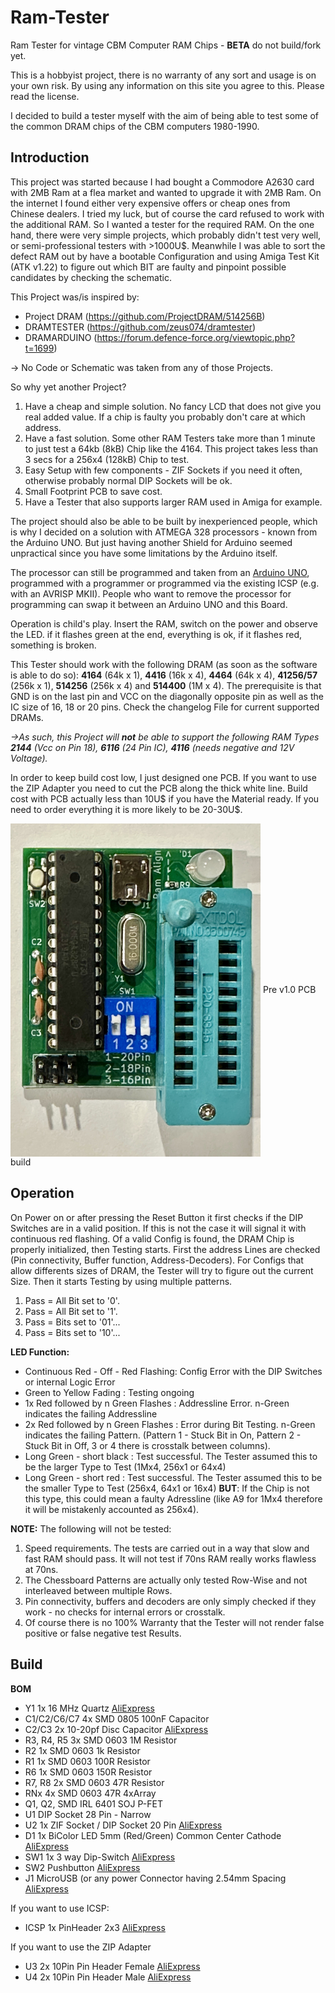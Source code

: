 # Ram-Tester
Ram Tester for vintage CBM Computer RAM Chips - **BETA** do not build/fork yet.

This is a hobbyist project, there is no warranty of any sort and usage is on your own risk. By using any information on this site you agree to this. Please read the license.

I decided to build a tester myself with the aim of being able to test some of the common DRAM chips of the CBM computers 1980-1990.

## Introduction
This project was started because I had bought a Commodore A2630 card with 2MB Ram at a flea market and wanted to upgrade it with 2MB Ram. On the internet I found either very expensive offers or cheap ones from Chinese dealers. I tried my luck, but of course the card refused to work with the additional RAM. So I wanted a tester for the required RAM. On the one hand, there were very simple projects, which probably didn't test very well, or semi-professional testers with >1000U$. Meanwhile I was able to sort the defect RAM out by have a bootable Configuration and using Amiga Test Kit (ATK v1.22) to figure out which BIT are faulty and pinpoint possible candidates by checking the schematic. 

This Project was/is inspired by:
- Project DRAM (https://github.com/ProjectDRAM/514256B)
- DRAMTESTER (https://github.com/zeus074/dramtester) 
- DRAMARDUINO (https://forum.defence-force.org/viewtopic.php?t=1699)

-> No Code or Schematic was taken from any of those Projects.

So why yet another Project? 
1. Have a cheap and simple solution. No fancy LCD that does not give you real added value. If a chip is faulty you probably don't care at which address.
2. Have a fast solution. Some other RAM Testers take more than 1 minute to just test a 64kb (8kB) Chip like the 4164. This project takes less than 3 secs for a 256x4 (128kB) Chip to test.
3. Easy Setup with few components - ZIF Sockets if you need it often, otherwise probably normal DIP Sockets will be ok.
4. Small Footprint PCB to save cost.
5. Have a Tester that also supports larger RAM used in Amiga for example. 

The project should also be able to be built by inexperienced people, which is why I decided on a solution with ATMEGA 328 processors - known from the Arduino UNO. But just having another Shield for Arduino seemed unpractical since you have some limitations by the Arduino itself.

The processor can still be programmed and taken from an [Arduino UNO](https://store.arduino.cc/products/arduino-uno-rev3), programmed with a programmer or programmed via the existing ICSP (e.g. with an AVRISP MKII). People who want to remove the processor for programming can swap it between an Arduino UNO and this Board. 

Operation is child's play. Insert the RAM, switch on the power and observe the LED. if it flashes green at the end, everything is ok, if it flashes red, something is broken. 

This Tester should work with the following DRAM (as soon as the software is able to do so): **4164** (64k x 1), **4416** (16k x 4), **4464** (64k x 4), **41256/57** (256k x 1), **514256** (256k x 4) and **514400** (1M x 4). The prerequisite is that GND is on the last pin and VCC on the diagonally opposite pin as well as the IC size of 16, 18 or 20 pins. Check the changelog File for current supported DRAMs.

*->As such, this Project will **not** be able to support the following RAM Types **2144** (Vcc on Pin 18), **6116** (24 Pin IC), **4116** (needs negative and 12V Voltage).*

In order to keep build cost low, I just designed one PCB. If you want to use the ZIP Adapter you need to cut the PCB along the thick white line. Build cost with PCB actually less than 10U$ if you have the Material ready. If you need to order everything it is more likely to be 20-30U$.

<img src="https://raw.githubusercontent.com/tops4u/Ram-Tester/refs/heads/main/Schematic/IMG_2988.jpeg" width="400px" align="center"/>
Pre v1.0 PCB build

## Operation
On Power on or after pressing the Reset Button it first checks if the DIP Switches are in a valid position. If this is not the case it will signal it with continuous red flashing.
Of a valid Config is found, the DRAM Chip is properly initialized, then Testing starts. First the address Lines are checked (Pin connectivity, Buffer function, Address-Decoders). For Configs that allow differents sizes of DRAM, the Tester will try to figure out the current Size. Then it starts Testing by using multiple patterns. 
1. Pass = All Bit set to '0'.
2. Pass = All Bit set to '1'.
3. Pass = Bits set to '01'...
4. Pass = Bits set to '10'...

**LED Function:**
- Continuous Red - Off - Red Flashing: Config Error with the DIP Switches or internal Logic Error
- Green to Yellow Fading : Testing ongoing
- 1x Red followed by n Green Flashes : Addressline Error. n-Green indicates the failing Addressline
- 2x Red followed by n Green Flashes : Error during Bit Testing. n-Green indicates the failing Pattern. (Pattern 1 - Stuck Bit in On, Pattern 2 - Stuck Bit in Off, 3 or 4 there is crosstalk between columns).
- Long Green - short black : Test successful. The Tester assumed this to be the larger Type to Test (1Mx4, 256x1 or 64x4)
- Long Green - short red  : Test successful. The Tester assumed this to be the smaller Type to Test (256x4, 64x1 or 16x4) **BUT**: If the Chip is not this type, this could mean a faulty Adressline (like A9 for 1Mx4 therefore it will be mistakenly  accounted as 256x4). 

**NOTE:** The following will not be tested:
1. Speed requirements. The tests are carried out in a way that slow and fast RAM should pass. It will not test if 70ns RAM really works flawless at 70ns.
2. The Chessboard Patterns are actually only tested Row-Wise and not interleaved between multiple Rows.
3. Pin connectivity, buffers and decoders are only simply checked if they work - no checks for internal errors or crosstalk.
4. Of course there is no 100% Warranty that the Tester will not render false positive or false negative test Results. 

## Build
**BOM**
- Y1 1x 16 MHz Quartz [AliExpress](https://aliexpress.com/item/1005006119798769.html)
- C1/C2/C6/C7 4x SMD 0805 100nF Capacitor 
- C2/C3 2x 10-20pf Disc Capacitor [AliExpress](https://aliexpress.com/item/1005003167676803.html)
- R3, R4, R5 3x SMD 0603 1M Resistor
- R2 1x SMD 0603 1k Resistor
- R1 1x SMD 0603 100R Resistor
- R6 1x SMD 0603 150R Resistor
- R7, R8 2x SMD 0603 47R Resistor
- RNx 4x SMD 0603 47R 4xArray
- Q1, Q2, SMD IRL 6401 SOJ P-FET
- U1 DIP Socket 28 Pin - Narrow
- U2 1x ZIF Socket / DIP Socket 20 Pin [AliExpress](https://aliexpress.com/item/1005007205054381.html)
- D1 1x BiColor LED 5mm (Red/Green) Common Center Cathode [AliExpress](https://aliexpress.com/item/1005006014283662.html)
- SW1 1x 3 way Dip-Switch [AliExpress](https://aliexpress.com/item/4001205849246.html)
- SW2 Pushbutton [AliExpress](https://aliexpress.com/item/4000555847543.html)
- J1 MicroUSB (or any power Connector having 2.54mm Spacing [AliExpress](https://aliexpress.com/item/1005001515820458.html)
  
If you want to use ICSP:
- ICSP 1x PinHeader 2x3 [AliExpress](https://aliexpress.com/item/4000303366348.html)
  
If you want to use the ZIP Adapter
- U3 2x 10Pin Pin Header Female [AliExpress](https://aliexpress.com/item/32717301965.html)
- U4 2x 10Pin Pin Header Male [AliExpress](https://aliexpress.com/item/1005005390193356.html)

